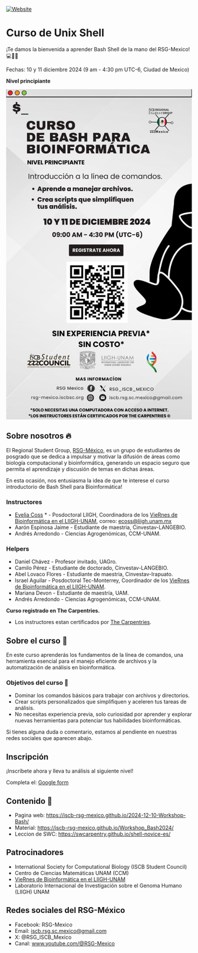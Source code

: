 [![Website](https://github.com/carpentries/workshop-template/actions/workflows/website.yml/badge.svg)](https://github.com/carpentries/workshop-template/actions/workflows/website.yml)

# Curso de Unix Shell

¡Te damos la bienvenida a aprender Bash Shell de la mano del RSG-Mexico!  💻🧬🧫  

Fechas: 10 y 11 diciembre 2024 (9 am - 4:30 pm UTC-6, Ciudad de Mexico)

**Nivel principiante**

<p align="center">
<img src='flyer_bash2024.jpg' width='600'>
</p>

## Sobre nosotros 🔥

El Regional Student Group, [RSG-México](https://rsg-mexico.iscbsc.org/), es un grupo de estudiantes de posgrado que se dedica a impulsar y motivar la difusión de áreas como biología computacional y bioinformática, generando un espacio seguro que permita el aprendizaje y discusión de temas en dichas áreas.

En esta ocasión, nos entusiasma la idea de que te interese el curso introductorio de Bash Shell para Bioinformática!

### Instructores

- [Evelia Coss](https://eveliacoss.github.io/) * - Posdoctoral LIIGH, Coordinadora de los [VieRnes de Bioinformática en el LIIGH-UNAM](https://viernesbioinformatica.github.io/), correo: ecoss@liigh.unam.mx
- Aarón Espinosa Jaime - Estudiante de maestria, Cinvestav-LANGEBIO.
- Andrés Arredondo - Ciencias Agrogenómicas, CCM-UNAM.

### Helpers

- Daniel Chávez  - Profesor invitado, UAGro.
- Camilo Pérez - Estudiante de doctorado, Cinvestav-LANGEBIO.
- Abel Lovaco Flores - Estudiante de maestria, Cinvestav-Irapuato.
- Israel Aguilar - Posdoctoral Tec-Monterrey, Coordinador de los [VieRnes de Bioinformática en el LIIGH-UNAM](https://viernesbioinformatica.github.io/).
- Mariana Devon - Estudiante de maestría, UAM.
- Andrés Arredondo - Ciencias Agrogenómicas, CCM-UNAM.

**Curso registrado en The Carpentries.**

* Los instructores estan certificados por [The Carpentries](https://carpentries.org/).

## Sobre el curso 📙

En este curso aprenderás los fundamentos de la línea de comandos, una herramienta esencial para el manejo eficiente de archivos y la automatización de análisis en bioinformática.

### Objetivos del curso 🔭

- Dominar los comandos básicos para trabajar con archivos y directorios.
- Crear scripts personalizados que simplifiquen y aceleren tus tareas de análisis.
- No necesitas experiencia previa, solo curiosidad por aprender y explorar nuevas herramientas para potenciar tus habilidades bioinformáticas.

Si tienes alguna duda o comentario, estamos al pendiente en nuestras redes sociales que aparecen abajo.

##  Inscripción

¡Inscríbete ahora y lleva tu análisis al siguiente nivel!

Completa el: [Google form](https://docs.google.com/forms/d/e/1FAIpQLSec3mQzH-MOIQYDm-1n6AC0zQ3xP_GLDPpW2Gnou0W1tX9Auw/viewform)

## Contenido 📌

- Pagina web: https://iscb-rsg-mexico.github.io/2024-12-10-Workshop-Bash/
- Material: https://iscb-rsg-mexico.github.io/Workshop_Bash2024/
- Leccion de SWC: https://swcarpentry.github.io/shell-novice-es/

## Patrocinadores

- International Society for Computational Biology (ISCB Student Council)
- Centro de Ciencias Matemáticas UNAM (CCM)
- [VieRnes de Bioinformática en el LIIGH-UNAM](https://viernesbioinformatica.github.io/)
- Laboratorio Internacional de Investigación sobre el Genoma Humano (LIIGH) UNAM

## Redes sociales del RSG-México

- Facebook: RSG-Mexico
- Email: iscb.rsg.sc.mexico@gmail.com
- X: @RSG_ISCB_Mexico 
- Canal: www.youtube.com/@RSG-Mexico

